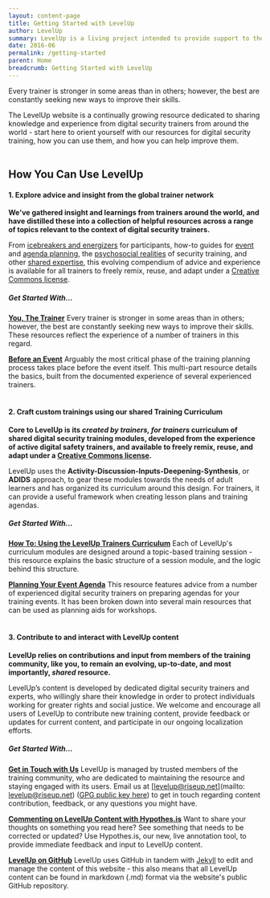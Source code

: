 ```yaml
---
layout: content-page
title: Getting Started with LevelUp
author: LevelUp
summary: LevelUp is a living project intended to provide support to the growing network of individuals providing needed digital safety training and education to users of technology worldwide. We've gathered insight and learnings from trainers around the world, and have distilled these into a collection of helpful resources across a range of topics relevant to the context of digital security trainers.
date: 2016-06
permalink: /getting-started
parent: Home
breadcrumb: Getting Started with LevelUp
---
```

Every trainer is stronger in some areas than in others; however, the best are constantly seeking new ways to improve their skills. 

The LevelUp website is a continually growing resource dedicated to sharing knowledge and experience from digital security trainers from around the world - start here to orient yourself with our resources for digital security training, how you can use them, and how you can help improve them.
<br><br>

## How You Can Use LevelUp

#### 1. Explore advice and insight from the global trainer network
**We've gathered insight and learnings from trainers around the world, and have distilled these into a collection of helpful resources across a range of topics relevant to the context of digital security trainers.**

From [icebreakers and energizers]() for participants, how-to guides for [event]() and [agenda planning](), the [psychosocial realities]() of security training, and other [shared expertise](), this evolving compendium of advice and experience is available for all trainers to freely remix, reuse, and adapt under a [Creative Commons license]().

##### Get Started With...
[**You, The Trainer**]()
Every trainer is stronger in some areas than in others; however, the best are constantly seeking new ways to improve their skills. These resources reflect the experience of a number of trainers in this regard.

[**Before an Event**]()
Arguably the most critical phase of the training planning process takes place before the event itself. This multi-part resource details the basics, built from the documented experience of several experienced trainers.
<br><br>

#### 2. Craft custom trainings using our shared Training Curriculum
**Core to LevelUp is its *created by trainers, for trainers* curriculum of shared digital security training modules, developed from the experience of active digital safety trainers, and available to freely remix, reuse, and adapt under a [Creative Commons license]().**

LevelUp uses the **Activity-Discussion-Inputs-Deepening-Synthesis**, or **ADIDS** approach, to gear these modules towards the needs of adult learners and has organized its curriculum around this design. For trainers, it can provide a useful framework when creating lesson plans and training agendas.

##### Get Started With...
[**How To: Using the LevelUp Trainers Curriculum**]()
Each of LevelUp's curriculum modules are designed around a topic-based training session - this resource explains the basic structure of a session module, and the logic behind this structure.

[**Planning Your Event Agenda**]()
This resource features advice from a number of experienced digital security trainers on preparing agendas for your training events. It has been broken down into several main resources that can be used as planning aids for workshops.
<br><br>

#### 3. Contribute to and interact with LevelUp content
**LevelUp relies on contributions and input from members of the training community, like you, to remain an evolving, up-to-date, and most importantly, *shared* resource.**

LevelUp’s content is developed by dedicated digital security trainers and experts, who willingly share their knowledge in order to protect individuals working for greater rights and social justice. We welcome and encourage all users of LevelUp to contribute new training content, provide feedback or updates for current content, and participate in our ongoing localization efforts. 

##### Get Started With...

[**Get in Touch with Us**]()
LevelUp is managed by trusted members of the training community, who are dedicated to maintaining the resource and staying engaged with its users. Email us at [levelup@riseup.net](mailto: levelup@riseup.net) ([GPG public key here]()) to get in touch regarding content contribution, feedback, or any questions you might have.

[**Commenting on LevelUp Content with Hypothes.is**]()
Want to share your thoughts on something you read here? See something that needs to be corrected or updated? Use Hypothes.is, our new, live annotation tool, to provide immediate feedback and input to LevelUp content.

[**LevelUp on GitHub**]()
LevelUp uses GitHub in tandem with [Jekyll](https://jekyllrb.com/) to edit and manage the content of this website - this also means that all LevelUp content can be found in markdown (.md) format via the website's public GitHub repository.
<br><br>














